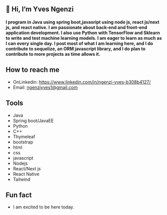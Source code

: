 ## 👋  Hi, I’m Yves Ngenzi

#### I program in Java using spring boot,javasript using node js, react js/next js, and react native. I am passionate about back-end and front-end application development. I also use Python with TensorFlow and Sklearn to write and test machine learning models. I am eager to learn as much as I can every single day. I post most of what I am learning here, and I do contribute to sequelize, an  ORM javascript library, and I do plan to contribute to more projects as time allows it. 

## How to reach me

- OnLinkedin:  https://www.linkedin.com/in/ngenzi-yves-b308b4127/
- Email: ngenziyves1@gmail.com

## Tools
- Java
- Spring boot/JavaEE
- Python
- C++
- Thymeleaf
- bootstrap
- html
- css
- javascript
- Nodejs
- React/Next js
- React Native
- Tailwind

## Fun fact  
- I am excited to be here today. 

<!---
Yxn16a/Yxn16a is a ✨ special ✨ repository because its `README.md` (this file) appears on your GitHub profile.
You can click the Preview link to take a look at your changes.
--->

